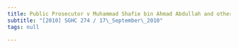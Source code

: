```yaml
---
title: Public Prosecutor v Muhammad Shafie bin Ahmad Abdullah and others
subtitle: "[2010] SGHC 274 / 17\_September\_2010"
tags: null

---
```



